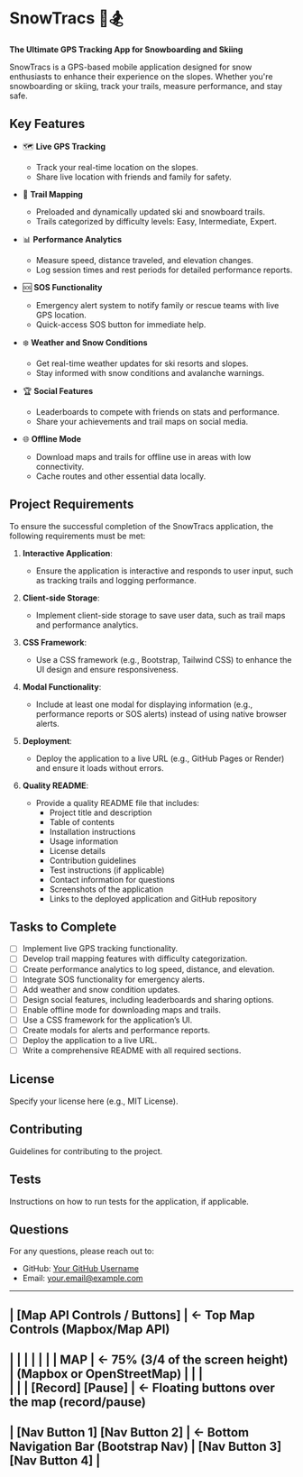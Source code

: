 # SnowTracs 📍🏂
**The Ultimate GPS Tracking App for Snowboarding and Skiing**

SnowTracs is a GPS-based mobile application designed for snow enthusiasts to enhance their experience on the slopes. Whether you're snowboarding or skiing, track your trails, measure performance, and stay safe.

## Key Features
- 🗺️ **Live GPS Tracking**
  - Track your real-time location on the slopes.
  - Share live location with friends and family for safety.
  
- 🎿 **Trail Mapping**
  - Preloaded and dynamically updated ski and snowboard trails.
  - Trails categorized by difficulty levels: Easy, Intermediate, Expert.
  
- 📊 **Performance Analytics**
  - Measure speed, distance traveled, and elevation changes.
  - Log session times and rest periods for detailed performance reports.
  
- 🆘 **SOS Functionality**
  - Emergency alert system to notify family or rescue teams with live GPS location.
  - Quick-access SOS button for immediate help.
  
- ❄️ **Weather and Snow Conditions**
  - Get real-time weather updates for ski resorts and slopes.
  - Stay informed with snow conditions and avalanche warnings.
  
- 🏆 **Social Features**
  - Leaderboards to compete with friends on stats and performance.
  - Share your achievements and trail maps on social media.
  
- 🌐 **Offline Mode**
  - Download maps and trails for offline use in areas with low connectivity.
  - Cache routes and other essential data locally.

## Project Requirements
To ensure the successful completion of the SnowTracs application, the following requirements must be met:

1. **Interactive Application**: 
   - Ensure the application is interactive and responds to user input, such as tracking trails and logging performance.

2. **Client-side Storage**: 
   - Implement client-side storage to save user data, such as trail maps and performance analytics.

3. **CSS Framework**: 
   - Use a CSS framework (e.g., Bootstrap, Tailwind CSS) to enhance the UI design and ensure responsiveness.

4. **Modal Functionality**: 
   - Include at least one modal for displaying information (e.g., performance reports or SOS alerts) instead of using native browser alerts.

5. **Deployment**: 
   - Deploy the application to a live URL (e.g., GitHub Pages or Render) and ensure it loads without errors.

6. **Quality README**: 
   - Provide a quality README file that includes:
     - Project title and description
     - Table of contents
     - Installation instructions
     - Usage information
     - License details
     - Contribution guidelines
     - Test instructions (if applicable)
     - Contact information for questions
     - Screenshots of the application
     - Links to the deployed application and GitHub repository

## Tasks to Complete
- [ ] Implement live GPS tracking functionality.
- [ ] Develop trail mapping features with difficulty categorization.
- [ ] Create performance analytics to log speed, distance, and elevation.
- [ ] Integrate SOS functionality for emergency alerts.
- [ ] Add weather and snow condition updates.
- [ ] Design social features, including leaderboards and sharing options.
- [ ] Enable offline mode for downloading maps and trails.
- [ ] Use a CSS framework for the application’s UI.
- [ ] Create modals for alerts and performance reports.
- [ ] Deploy the application to a live URL.
- [ ] Write a comprehensive README with all required sections.

## License
Specify your license here (e.g., MIT License).

## Contributing
Guidelines for contributing to the project.

## Tests
Instructions on how to run tests for the application, if applicable.

## Questions
For any questions, please reach out to:
- GitHub: [Your GitHub Username](https://github.com/YourGitHubUsername)
- Email: your.email@example.com

------------------------------------------
| [Map API Controls / Buttons]           |  ← Top Map Controls (Mapbox/Map API)  
------------------------------------------
|                                        |
|                                        |
|                                        |
|                MAP                     |  ← 75% (3/4 of the screen height) 
|        (Mapbox or OpenStreetMap)       |
|                                        |  
|                                        |
|        [Record]   [Pause]              |  ← Floating buttons over the map (record/pause)
------------------------------------------
|       [Nav Button 1] [Nav Button 2]    |  ← Bottom Navigation Bar (Bootstrap Nav)
|       [Nav Button 3] [Nav Button 4]    |
------------------------------------------